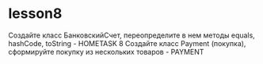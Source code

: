 # lesson8
Создайте класс БанковскийСчет, переопределите в нем методы equals, hashCode, toString - HOMETASK 8
Создайте класс Payment (покупка), сформируйте покупку из нескольких товаров - PAYMENT
